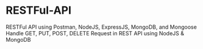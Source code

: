 ﻿# RESTFul-API
RESTFul API using Postman, NodeJS, ExpressJS, MongoDB, and Mongoose
Handle GET, PUT, POST, DELETE Request in REST API using NodeJS & MongoDB
